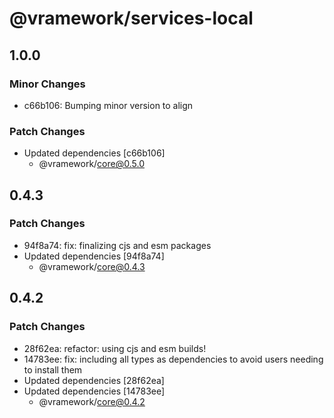 # @vramework/services-local

## 1.0.0

### Minor Changes

- c66b106: Bumping minor version to align

### Patch Changes

- Updated dependencies [c66b106]
  - @vramework/core@0.5.0

## 0.4.3

### Patch Changes

- 94f8a74: fix: finalizing cjs and esm packages
- Updated dependencies [94f8a74]
  - @vramework/core@0.4.3

## 0.4.2

### Patch Changes

- 28f62ea: refactor: using cjs and esm builds!
- 14783ee: fix: including all types as dependencies to avoid users needing to install them
- Updated dependencies [28f62ea]
- Updated dependencies [14783ee]
  - @vramework/core@0.4.2

